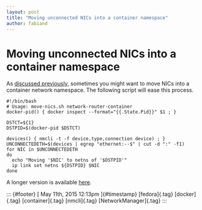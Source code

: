 ```yaml
---
layout: post
title: "Moving unconnected NICs into a container namespace"
author: fabiand
---
```



Moving unconnected NICs into a container namespace
==================================================

As [discussed
previously](http://dummdida.tumblr.com/post/118347887245/different-ways-of-passing-nics-to-containers-and),
sometimes you might want to move NICs into a container network
namespace. The following script will ease this process.

    #!/bin/bash
    # Usage: move-nics.sh network-router-container
    docker-pid() { docker inspect --format="{{.State.Pid}}" $1 ; }

    DSTCT=${1}
    DSTPID=$(docker-pid $DSTCT)

    devices() { nmcli -t -f device,type,connection device) ; }
    UNCONNECTEDETH=$(devices | egrep "ethernet:--$" | cut -d ":" -f1)
    for NIC in $UNCONNECTEDETH
    do
      echo "Moving '$NIC' to netns of '$DSTPID'"
      ip link set netns ${DSTPID} $NIC
    done

A longer version is available
[here](https://github.com/fabiand/dockerfiles/blob/master/move-nics.sh).

::: {#footer}
[ May 11th, 2015 12:13pm ]{#timestamp} [fedora]{.tag} [docker]{.tag}
[container]{.tag} [nmcli]{.tag} [NetworkManager]{.tag}
:::
